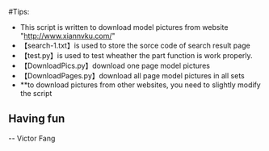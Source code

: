 #Tips:
 - This script is written to download model pictures from website "http://www.xiannvku.com/"
 - 【search-1.txt】is used to  store the sorce code of search result page
 - 【test.py】is used to test wheather the part function is work properly. 
 - 【DownloadPics.py】download one page model pictures
 - 【DownloadPages.py】download all page model pictures in all sets
 - **to download pictures from other websites, you need to slightly modify the script

## Having fun 

-- Victor Fang